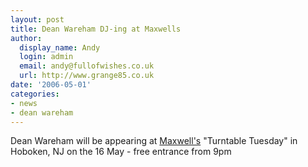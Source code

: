 ```yaml
---
layout: post
title: Dean Wareham DJ-ing at Maxwells
author:
  display_name: Andy
  login: admin
  email: andy@fullofwishes.co.uk
  url: http://www.grange85.co.uk
date: '2006-05-01'
categories:
- news
- dean wareham
---
```

Dean Wareham will be appearing at [Maxwell's](https://web.archive.org/web/20060501+/http://www.maxwellsnj.com/)
"Turntable Tuesday" in Hoboken, NJ on the 16 May - free entrance from 9pm


